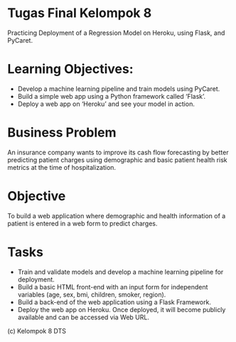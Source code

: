 # Tugas Final Kelompok 8
Practicing Deployment of a Regression Model on Heroku, using Flask, and PyCaret.

# Learning Objectives:
  - Develop a machine learning pipeline and train models using PyCaret.
  - Build a simple web app using a Python framework called ‘Flask’.
  - Deploy a web app on ‘Heroku’ and see your model in action.
  
# Business Problem
An insurance company wants to improve its cash flow forecasting by better predicting patient charges using demographic and basic patient health risk metrics at the time of hospitalization.

# Objective
To build a web application where demographic and health information of a patient is entered in a web form to predict charges.

# Tasks
  - Train and validate models and develop a machine learning pipeline for deployment.
  - Build a basic HTML front-end with an input form for independent variables (age, sex, bmi, children, smoker, region).
  - Build a back-end of the web application using a Flask Framework.
  - Deploy the web app on Heroku. Once deployed, it will become publicly available and can be accessed via Web URL.
  
(c) Kelompok 8 DTS
